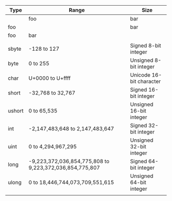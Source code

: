 Type   | Range                                                   | Size
-------|---------------------------------------------------------|--------------------------
       | foo                                                     | bar
foo    |                                                         | bar
foo    | bar                                                     |
       |                                                         |
sbyte  | -128 to 127                                             | Signed 8-bit integer
byte   | 0 to 255                                                | Unsigned 8-bit integer
char   | U+0000 to U+ffff                                        | Unicode 16-bit character
short  | -32,768 to 32,767                                       | Signed 16-bit integer
ushort | 0 to 65,535                                             | Unsigned 16-bit integer
int    | -2,147,483,648 to 2,147,483,647                         | Signed 32-bit integer
uint   | 0 to 4,294,967,295                                      | Unsigned 32-bit integer
long   | -9,223,372,036,854,775,808 to 9,223,372,036,854,775,807 | Signed 64-bit integer
ulong  | 0 to 18,446,744,073,709,551,615                         | Unsigned 64-bit integer
       |                                                         |